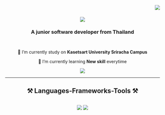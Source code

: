 <img align="right" src="https://visitor-badge.laobi.icu/badge?page_id=salesp07.salesp07" />

<h1 align="center">
    <img src="https://readme-typing-svg.herokuapp.com/?font=Righteous&size=35&center=true&vCenter=true&width=500&height=70&duration=4000&lines=Hello+Everone!+👋;+I'm+Nut+Nuttaphon!;" />
</h1>

<h3 align="center">A junior software developer from Thailand</h3>

<br/>

<div align="center">
 
 🔭 I’m currently study on **Kasetsart University Sriracha Campus**
 
 🌱 I’m currently learning **New skill** everytime

 </div>
 
<div align="center"> 
  <a href="mailto:nathn2420@gmail.com">
    <img src="https://img.shields.io/badge/Gmail-333333?style=for-the-badge&logo=gmail&logoColor=red" />
  </a>
</div>

 <hr/>
 
<h2 align="center">⚒️ Languages-Frameworks-Tools ⚒️</h2>
<br/>
<div align="center">
    <img src="https://skillicons.dev/icons?i=react,mui,html,css,vscode,github,tailwind,git" />
    <img src="https://skillicons.dev/icons?i=javascript,typescript,c,nextjs" /><br>
</div>


<br/>
